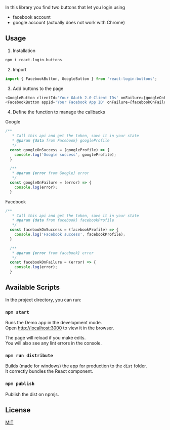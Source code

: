 In this library you find two buttons that let you login using

 - facebook account
 - google account (actually does not work with Chrome)

## Usage
1. Installation
 ```bash
npm i react-login-buttons
 ```

2. Import
 ```javascript
 import { FacebookButton, GoogleButton } from 'react-login-buttons';
 ```

 3. Add buttons to the page
 ```javascript
<GoogleButton clientId='Your OAuth 2.0 Client IDs' onFailure={googleOnFailure} onSuccess={googleOnSuccess} />
<FacebookButton appId='Your Facebook App ID' onFailure={facebookOnFailure} onSuccess={facebookOnSuccess} />
 ```

4. Define the function to manage the callbacks

Google
```javascript
/**
   * Call this api and get the token, save it in your state
   * @param {data from Facebook} googleProfile
   */
  const googleOnSuccess = (googleProfile) => {
    console.log('Google success', googleProfile);
  }

  /**
   * @param {error from Google} error
   */
  const googleOnFailure = (error) => {
    console.log(error);
  }
```

Facebook
```javascript
/**
   * Call this api and get the token, save it in your state
   * @param {data from facebook} facebookProfile 
   */
  const facebookOnSuccess = (facebookProfile) => {
    console.log('Facebook success', facebookProfile);
  }

  /**
   * @param {error from facebook} error 
   */
  const facebookOnFailure = (error) => {
    console.log(error);
  }
```


## Available Scripts

In the project directory, you can run:

### `npm start`

Runs the Demo app in the development mode.<br />
Open [http://localhost:3000](http://localhost:3000) to view it in the browser.

The page will reload if you make edits.<br />
You will also see any lint errors in the console.

### `npm run distribute`

Builds (made for windows) the app for production to the `dist` folder.<br />
It correctly bundles the React component.

### `npm publish`

Publish the dist on npmjs.

## License
[MIT](https://choosealicense.com/licenses/mit/)